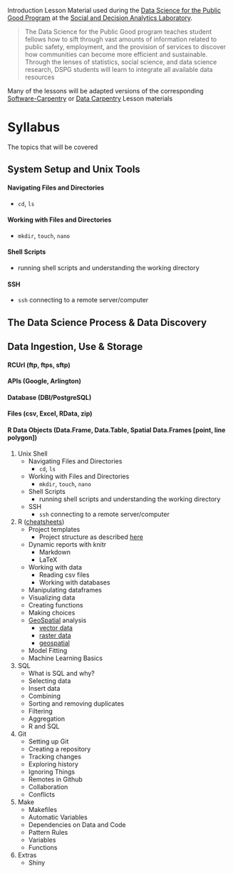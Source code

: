  Introduction
Lesson Material used during the [Data Science for the Public Good Program][2]
at the [Social and Decision Analytics Laboratory][1].

> The Data Science for the Public Good program teaches student fellows
> how to sift through vast amounts of information related to public
> safety, employment, and the provision of services to discover how
> communities can become more efficient and sustainable. Through the
> lenses of statistics, social science, and data science research,
> DSPG students will learn to integrate all available data resources

Many of the lessons will be adapted versions of the corresponding
[Software-Carpentry][3] or [Data Carpentry][4] Lesson materials

# Syllabus

The topics that will be covered

## System Setup and Unix Tools
#### Navigating Files and Directories
  - `cd`, `ls`
  
#### Working with Files and Directories
  - `mkdir`, `touch`, `nano`
  
#### Shell Scripts
  - running shell scripts and understanding the working directory
  
#### SSH
  - `ssh` connecting to a remote server/computer
  
## The Data Science Process & Data Discovery

## Data Ingestion, Use & Storage
#### RCUrl (ftp, ftps, sftp)
#### APIs (Google, Arlington)
#### Database (DBI/PostgreSQL)
#### Files (csv, Excel, RData, zip)
#### R Data Objects (Data.Frame, Data.Table, Spatial Data.Frames [point, line polygon])


1. Unix Shell
   - Navigating Files and Directories
       - `cd`, `ls`
   - Working with Files and Directories
       - `mkdir`, `touch`, `nano`
   - Shell Scripts
       - running shell scripts and understanding the working directory
   - SSH
       - `ssh` connecting to a remote server/computer
2. R ([cheatsheets][6])
   - Project templates
       - Project structure as described [here][5]
   - Dynamic reports with knitr
       - Markdown
       - LaTeX
   - Working with data
       - Reading csv files
       - Working with databases
   - Manipulating dataframes
   - Visualizing data
   - Creating functions
   - Making choices
   - [GeoSpatial][4] analysis
       - [vector data][7]
       - [raster data][8]
       - [geospatial][9]
   - Model Fitting
   - Machine Learning Basics
3. SQL
   - What is SQL and why?
   - Selecting data
   - Insert data
   - Combining
   - Sorting and removing duplicates
   - Filtering
   - Aggregation
   - R and SQL
4. Git
   - Setting up Git
   - Creating a repository
   - Tracking changes
   - Exploring history
   - Ignoring Things
   - Remotes in Github
   - Collaboration
   - Conflicts
5. Make
   - Makefiles
   - Automatic Variables
   - Dependencies on Data and Code
   - Pattern Rules
   - Variables
   - Functions
6. Extras
   - Shiny

[1]: https://www.bi.vt.edu/sdal
[2]: https://www.bi.vt.edu/sdal/projects/data-science-for-the-public-good-program
[3]: https://software-carpentry.org/lessons/
[4]: http://www.datacarpentry.org/lessons/
[5]: https://github.com/chendaniely/computational-project-cookie-cutter
[6]: https://www.rstudio.com/resources/cheatsheets/
[7]: http://neondataskills.org/tutorial-series/vector-data-series/
[8]: http://neondataskills.org/tutorial-series/raster-data-series/
[9]: https://github.com/datacarpentry/r-spatial-data-management-intro
